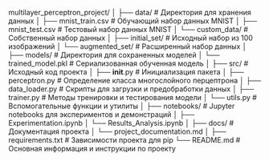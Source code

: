 multilayer_perceptron_project/
│
├── data/                 # Директория для хранения данных
│   ├── mnist_train.csv   # Обучающий набор данных MNIST
│   ├── mnist_test.csv    # Тестовый набор данных MNIST
│   └── custom_data/      # Собственный набор данных
│       ├── initial_set/  # Исходный набор из 100 изображений
│       └── augmented_set/ # Расширенный набор данных
│
├── models/               # Директория для сохраненных моделей
│   └── trained_model.pkl # Сериализованная обученная модель
│
├── src/                  # Исходный код проекта
│   ├── __init__.py       # Инициализация пакета
│   ├── perceptron.py     # Определение класса многослойного перцептрона
│   ├── data_loader.py    # Скрипты для загрузки и предобработки данных
│   ├── trainer.py        # Методы тренировки и тестирования модели
│   └── utils.py          # Вспомогательные функции и утилиты
│
├── notebooks/            # Jupyter notebooks для экспериментов и демонстраций
│   ├── Experimentation.ipynb
│   └── Results_Analysis.ipynb
│
├── docs/                 # Документация проекта
│   └── project_documentation.md
│
├── requirements.txt      # Зависимости проекта для pip
└── README.md             # Основная информация и инструкции по проекту
